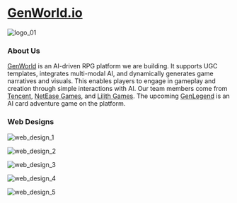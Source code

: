 # [GenWorld.io][1]

![logo_01](https://github.com/CrazyDiamondGarage/genworld-website/assets/4829591/f05732cf-4046-4550-8a5d-9dda599d08dd)

### About Us

[GenWorld][1] is an AI-driven RPG platform we are building. 
It supports UGC templates, integrates multi-modal AI, and dynamically generates game narratives and visuals. 
This enables players to engage in gameplay and creation through simple interactions with AI. 
Our team members come from [Tencent][2], [NetEase Games][3], and [Lilith Games][4]. 
The upcoming [GenLegend][5] is an AI card adventure game on the platform.

### Web Designs

![web_design_1](https://github.com/CrazyDiamondGarage/genworld-website/assets/4829591/4885aec5-ba98-4509-87fa-be5135036afc)

![web_design_2](https://github.com/CrazyDiamondGarage/genworld-website/assets/4829591/7f944f52-acfa-4df9-b599-ac0d5746843d)

![web_design_3](https://github.com/CrazyDiamondGarage/genworld-website/assets/4829591/18bb43e4-29c7-4b69-9bb7-3e03cc4c6cd1)

![web_design_4](https://github.com/CrazyDiamondGarage/genworld-website/assets/4829591/a970057d-e68f-499c-ae8f-63f0485ad8b6)

![web_design_5](https://github.com/CrazyDiamondGarage/genworld-website/assets/4829591/6e60a4e8-2eb1-4f59-853e-a10b7397fc38)


[1]: https://genworld.io/
[2]: https://www.tencent.com/
[3]: https://www.neteasegames.com/
[4]: https://www.lilith.com/
[5]: https://legend.genworld.io/
